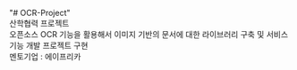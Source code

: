 "# OCR-Project" <br/>
산학협력 프로젝트 <br/>
오픈소스 OCR 기능을 활용해서 이미지 기반의 문서에 대한 라이브러리 구축 및 서비스 기능 개발 프로젝트 구현<br/>
멘토기업 : 에이프리카<br/>
